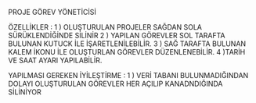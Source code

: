 PROJE GÖREV YÖNETİCİSİ
 
ÖZELLİKLER : 
1 ) OLUŞTURULAN PROJELER SAĞDAN SOLA SÜRÜKLENDİĞİNDE SİLİNİR
2 ) YAPILAN GÖREVLER SOL TARAFTA BULUNAN KUTUCK İLE İŞARETLENİLEBİLİR.
3 ) SAĞ TARAFTA BULUNAN KALEM İKONU İLE OLUŞTURLAN GÖREVLER DÜZENLENEBİLİR.
4 )TARİH VE SAAT AYARI YAPILABİLİR.

YAPILMASI GEREKEN İYİLEŞTİRME : 
1 ) VERİ TABANI BULUNMADIĞINDAN DOLAYI OLUŞTURULAN GÖREVLER HER AÇILIP KANADNDIĞINDA
SİLİNİYOR 

